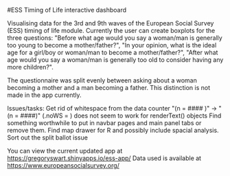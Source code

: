 #ESS Timing of Life interactive dashboard

Visualising data for the 3rd and 9th waves of the European Social Survey (ESS) timing of life module. Currently the user can create boxplots for the three questions: "Before what age would you say a woman/man is generally too young to become a mother/father?", "In your opinion, what is the ideal age for a girl/boy or woman/man to become a mother/father?", "After what age would you say a woman/man is generally too old to consider having any more children?".

The questionnaire was split evenly between asking about a woman becoming a mother and a man becoming a father. This distinction is not made in the app currently.

Issues/tasks:
Get rid of whitespace from the data counter "(n = #### )" -> "(n = ####)" (.noWS = ) does not seem to work for renderText() objects
Find something worthwhile to put in navbar pages and main panel tabs or remove them.
Find map drawer for R and possibly include spacial analysis.
Sort out the split ballot issue

You can view the current updated app at https://gregoryswart.shinyapps.io/ess-app/
Data used is available at https://www.europeansocialsurvey.org/